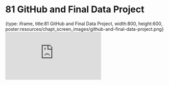 # 81 GitHub and Final Data Project
 
{type: iframe, title:81 GitHub and Final Data Project, width:800, height:600, poster:resources/chapt_screen_images/github-and-final-data-project.png}
![](https://datatrail-jhu.github.io/DataTrail/no_toc/github-and-final-data-project.html)
 

 
